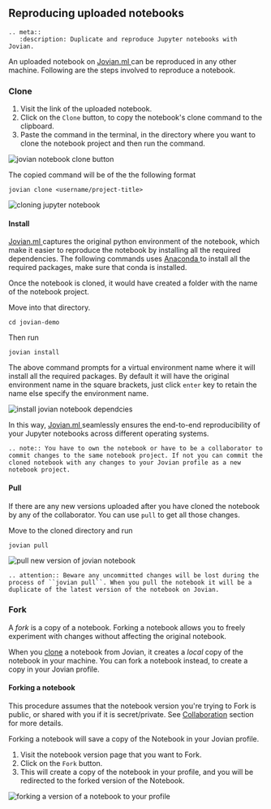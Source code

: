 ## Reproducing uploaded notebooks

```eval_rst
.. meta::
   :description: Duplicate and reproduce Jupyter notebooks with Jovian.
```

An uploaded notebook on <a href="https://jovian.ml?utm_source=docs" target=_blank> Jovian.ml </a> can be reproduced in any other machine. Following are the steps involved to reproduce a notebook.

### Clone

1. Visit the link of the uploaded notebook.
2. Click on the `Clone` button, to copy the notebook's clone command to the clipboard.
3. Paste the command in the terminal, in the directory where you want to clone the notebook project and then run the command.

<img src="https://i.imgur.com/GPpjea5.gif" class="screenshot" alt="jovian notebook clone button" >

The copied command will be of the the following format

```
jovian clone <username/project-title>
```

<img src="https://i.imgur.com/9AmJ9hu.gif" class="screenshot" alt="cloning jupyter notebook" >

#### Install

<a href="https://jovian.ml?utm_source=docs" target=_blank> Jovian.ml </a> captures the original python environment of the notebook, which make it easier to reproduce the notebook by installing all the required dependencies.
The following commands uses <a href="https://conda.io" target=_blank> Anaconda </a> to install all the required packages, make sure that conda is installed.

Once the notebook is cloned, it would have created a folder with the name of the notebook project.

Move into that directory.

```
cd jovian-demo
```

Then run

```
jovian install
```

The above command prompts for a virtual environment name where it will install all the required packages. By default it will have the original environment name in the square brackets, just click `enter` key to retain the name else specify the environment name.

<img src="https://i.imgur.com/ysEWR80.gif" class="screenshot" alt="install jovian notebook dependcies" >

In this way, <a href="https://jovian.ml?utm_source=docs" target=_blank> Jovian.ml </a> seamlessly ensures the end-to-end reproducibility of your Jupyter notebooks across different operating systems.

```eval_rst
.. note:: You have to own the notebook or have to be a collaborator to commit changes to the same notebook project. If not you can commit the cloned notebook with any changes to your Jovian profile as a new notebook project.
```

#### Pull

If there are any new versions uploaded after you have cloned the notebook by any of the collaborator.
You can use `pull` to get all those changes.

Move to the cloned directory and run

```
jovian pull
```

<img src="https://i.imgur.com/h5p4S07.gif" class="screenshot" alt="pull new version of jovian notebook" >

```eval_rst
.. attention:: Beware any uncommitted changes will be lost during the process of ``jovian pull``. When you pull the notebook it will be a duplicate of the latest version of the notebook on Jovian.
```

### Fork

A _fork_ is a copy of a notebook. Forking a notebook allows you to freely experiment with changes without affecting the original notebook.

When you <a href="#clone">clone</a> a notebook from Jovian, it creates a _local_ copy of the notebook in your machine. You can fork a notebook instead, to create a copy in your Jovian profile.

<h4>Forking a notebook</h4>
This procedure assumes that the notebook version you're trying to Fork is public, or shared with you if it is secret/private. See <a href="collaborate.html#maintain-public-secret-and-private-notebooks" target="_blank">Collaboration</a> section for more details.

Forking a notebook will save a copy of the Notebook in your Jovian profile.

1. Visit the notebook version page that you want to Fork.
2. Click on the `Fork` button.
3. This will create a copy of the notebook in your profile, and you will be redirected to the forked version of the Notebook.

<img src="https://i.imgur.com/Jap1FYR.png" class="screenshot" alt="forking a version of a notebook to your profile" >
